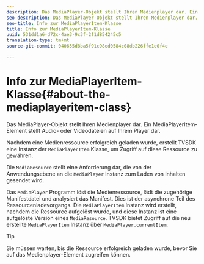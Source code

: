 ```yaml
---
description: Das MediaPlayer-Objekt stellt Ihren Medienplayer dar. Ein MediaPlayerItem-Element stellt Audio- oder Videodateien auf Ihrem Player dar.
seo-description: Das MediaPlayer-Objekt stellt Ihren Medienplayer dar. Ein MediaPlayerItem-Element stellt Audio- oder Videodateien auf Ihrem Player dar.
seo-title: Info zur MediaPlayerItem-Klasse
title: Info zur MediaPlayerItem-Klasse
uuid: 531dd1a6-d72c-4ae3-9c3f-2f1d854245c5
translation-type: tm+mt
source-git-commit: 040655d8ba5f91c98ed0584c08db226ffe1e0f4e

---
```



# Info zur MediaPlayerItem-Klasse{#about-the-mediaplayeritem-class}

Das MediaPlayer-Objekt stellt Ihren Medienplayer dar. Ein MediaPlayerItem-Element stellt Audio- oder Videodateien auf Ihrem Player dar.

<!--<a id="section_01BC89E5C5A94D0A95EF9D29FBCE758A"></a>-->

Nachdem eine Medienressource erfolgreich geladen wurde, erstellt TVSDK eine Instanz der `MediaPlayerItem` Klasse, um Zugriff auf diese Ressource zu gewähren.

Die `MediaResource` stellt eine Anforderung dar, die von der Anwendungsebene an die `MediaPlayer` Instanz zum Laden von Inhalten gesendet wird.

Das `MediaPlayer` Programm löst die Medienressource, lädt die zugehörige Manifestdatei und analysiert das Manifest. Dies ist der asynchrone Teil des Ressourcenladevorgangs. Die `MediaPlayerItem` Instanz wird erstellt, nachdem die Ressource aufgelöst wurde, und diese Instanz ist eine aufgelöste Version eines `MediaResource`. TVSDK bietet Zugriff auf die neu erstellte `MediaPlayerItem` Instanz über `MediaPlayer.currentItem`.

>[!TIP]
>
>Sie müssen warten, bis die Ressource erfolgreich geladen wurde, bevor Sie auf das Medienplayer-Element zugreifen können.

